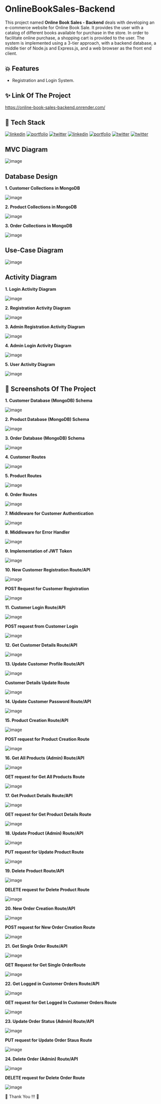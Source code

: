 # OnlineBookSales-Backend






This project named **Online Book Sales - Backend** deals with developing an e-commerce website for Online Book Sale. It provides the user with a catalog of different books available for purchase in the store. In order to facilitate online purchase, a shopping cart is provided to the user. The system is implemented using a 3-tier approach, with a backend database, a middle tier of Node.js and Express.js, and a web browser as the front end client.



## 💥 Features

- Registration and Login System.




## ✨ Link Of The Project


https://online-book-sales-backend.onrender.com/



## 📌 Tech Stack

[![linkedin](https://img.shields.io/badge/HTML5-E34F26?style=for-the-badge&logo=html5&logoColor=white)](https://www.linkedin.com/)
[![portfolio](https://img.shields.io/badge/CSS3-1572B6?style=for-the-badge&logo=css3&logoColor=white)](https://katherineoelsner.com/)
[![twitter](https://img.shields.io/badge/JavaScript-323330?style=for-the-badge&logo=javascript&logoColor=F7DF1E)](https://twitter.com/)
[![linkedin](https://img.shields.io/badge/React-20232A?style=for-the-badge&logo=react&logoColor=61DAFB)](https://www.linkedin.com/)
[![portfolio](https://img.shields.io/badge/Node.js-43853D?style=for-the-badge&logo=node.js&logoColor=white)](https://katherineoelsner.com/)
[![twitter](https://img.shields.io/badge/Express.js-404D59?style=for-the-badge)](https://twitter.com/)
[![twitter](https://img.shields.io/badge/MongoDB-4EA94B?style=for-the-badge&logo=mongodb&logoColor=white)](https://twitter.com/)


## MVC Diagram

![image](https://github.com/Trisha-tech/OnlineBookSales-Backend/assets/55338588/da372c9a-edd8-4816-ab09-436dd0b00195)



## Database Design


**1.	Customer Collections in MongoDB**

![image](https://github.com/Trisha-tech/OnlineBookSales-Backend/assets/55338588/27cde241-a5b7-4ece-a441-0f2040faa926)



**2.	Product Collections in MongoDB**

![image](https://github.com/Trisha-tech/OnlineBookSales-Backend/assets/55338588/ffb30092-5a78-400c-8671-9df6c74381d6)


**3.	Order Collections in MongoDB**

![image](https://github.com/Trisha-tech/OnlineBookSales-Backend/assets/55338588/368691d1-da9b-422e-b722-80da7a835c53)


## Use-Case Diagram

![image](https://github.com/Trisha-tech/OnlineBookSales-Backend/assets/55338588/1ec30aa8-08f7-44ee-9fdd-51f1dcf94ea9)


## Activity Diagram


**1.	Login Activity Diagram**

![image](https://github.com/Trisha-tech/OnlineBookSales-Backend/assets/55338588/190db9a2-6813-4021-82c4-e791ea8f7246)


**2.	Registration Activity Diagram**

![image](https://github.com/Trisha-tech/OnlineBookSales-Backend/assets/55338588/bdbe4903-f32e-42c9-8c3a-222f455705d3)


**3.	Admin Registration Activity Diagram**

![image](https://github.com/Trisha-tech/OnlineBookSales-Backend/assets/55338588/0f8c9339-362d-44f4-af7b-743e8041bb68)


**4.	Admin Login Activity Diagram**

![image](https://github.com/Trisha-tech/OnlineBookSales-Backend/assets/55338588/697ea02c-1cf2-4bc3-a324-808cc0a7e3fd)


**5.	User Activity Diagram**

![image](https://github.com/Trisha-tech/OnlineBookSales-Backend/assets/55338588/8e446cf0-ec52-4e5e-9517-68533c2c6b92)





## 📸 Screenshots Of The Project

**1.	Customer Database (MongoDB) Schema**

![image](https://github.com/Trisha-tech/OnlineBookSales-Backend/assets/55338588/1a649afc-4c4a-44d3-b606-98e5e23288d9)


**2.	Product Database (MongoDB) Schema**

![image](https://github.com/Trisha-tech/OnlineBookSales-Backend/assets/55338588/3b7fee5c-3bee-4c6b-b0b8-649bcd94ea44)


**3.	Order Database (MongoDB) Schema**

![image](https://github.com/Trisha-tech/OnlineBookSales-Backend/assets/55338588/59635387-41bf-4d34-a6d2-70026f4fb6b4)


**4.	Customer Routes**

![image](https://github.com/Trisha-tech/OnlineBookSales-Backend/assets/55338588/209aec36-3c63-42e7-b755-3919f08c9782)


**5.	Product Routes**

![image](https://github.com/Trisha-tech/OnlineBookSales-Backend/assets/55338588/be245f6b-a87e-4c30-863b-3bf7471ac4dc)


**6.	Order Routes**

![image](https://github.com/Trisha-tech/OnlineBookSales-Backend/assets/55338588/04955d4c-c5fa-4430-9e8e-d33069119bc6)


**7.	Middleware for Customer Authentication**

![image](https://github.com/Trisha-tech/OnlineBookSales-Backend/assets/55338588/867e73c6-c5de-4b60-8e0b-edcd7b5e090b)


**8.	Middleware for Error Handler**

![image](https://github.com/Trisha-tech/OnlineBookSales-Backend/assets/55338588/ba54d54b-f9b1-4c28-834c-4863527bce8e)


**9.	Implementation of JWT Token**

![image](https://github.com/Trisha-tech/OnlineBookSales-Backend/assets/55338588/31797131-8dcf-4f5e-ade5-9740bd4169c5)


**10.	New Customer Registration Route/API**

![image](https://github.com/Trisha-tech/OnlineBookSales-Backend/assets/55338588/6f778757-018c-4517-9da3-09b9b18c2781)

**POST Request for Customer Registration**

![image](https://github.com/Trisha-tech/OnlineBookSales-Backend/assets/55338588/bfcb8d0f-1e98-4b9c-a912-ff0c582f8acc)


**11.	Customer Login Route/API**

![image](https://github.com/Trisha-tech/OnlineBookSales-Backend/assets/55338588/5130f8cf-7808-4a4d-9795-c6ee0cd9637c)

**POST request from Customer Login**

![image](https://github.com/Trisha-tech/OnlineBookSales-Backend/assets/55338588/ff4f579b-9f3c-40ec-8def-4fea8ff37a3b)


**12.	Get Customer Details Route/API**

![image](https://github.com/Trisha-tech/OnlineBookSales-Backend/assets/55338588/64cf87be-e96f-46b4-9e00-d6d4b5bf4444)


**13.	Update Customer Profile Route/API**

![image](https://github.com/Trisha-tech/OnlineBookSales-Backend/assets/55338588/50d41af0-e126-4c33-b7eb-abc41a4dbf29)

**Customer Details Update Route**

![image](https://github.com/Trisha-tech/OnlineBookSales-Backend/assets/55338588/843b84a4-a58e-4f18-92c1-8119877bf022)


**14.	Update Customer Password Route/API**

![image](https://github.com/Trisha-tech/OnlineBookSales-Backend/assets/55338588/201e986d-4dca-4d54-bff1-8f7261765c1c)


**15.	Product Creation Route/API**

![image](https://github.com/Trisha-tech/OnlineBookSales-Backend/assets/55338588/396063c1-9460-4b4f-80b0-7f70f51d7191)

**POST request for Product Creation Route**

![image](https://github.com/Trisha-tech/OnlineBookSales-Backend/assets/55338588/10ad824f-4749-40d2-96fd-44d309f5e8f4)


**16.	Get All Products (Admin) Route/API**

![image](https://github.com/Trisha-tech/OnlineBookSales-Backend/assets/55338588/fe63562d-1fa9-433a-847e-6430c92fd429)

**GET request for Get All Products Route**

![image](https://github.com/Trisha-tech/OnlineBookSales-Backend/assets/55338588/5da96418-fb08-4638-9d3e-b706ad735562)


**17.	Get Product Details Route/API**

![image](https://github.com/Trisha-tech/OnlineBookSales-Backend/assets/55338588/1572497a-bffb-4505-b7b9-7bf00f7c5fdb)

**GET request for Get Product Details Route**

![image](https://github.com/Trisha-tech/OnlineBookSales-Backend/assets/55338588/6e4adb2a-b396-4b59-8847-8845257b40c9)


**18.	Update Product (Admin)  Route/API**

![image](https://github.com/Trisha-tech/OnlineBookSales-Backend/assets/55338588/5d2cc194-d637-458f-9b4f-4bbab39fee74)

**PUT request for Update Product Route**

![image](https://github.com/Trisha-tech/OnlineBookSales-Backend/assets/55338588/7cb11583-26bd-4ff4-bad5-797d3e0adba6)


**19.	Delete Product Route/API**

![image](https://github.com/Trisha-tech/OnlineBookSales-Backend/assets/55338588/f1198ec6-bc8d-4cf4-a2d0-578b56f3cda3)

**DELETE request for Delete Product Route**

![image](https://github.com/Trisha-tech/OnlineBookSales-Backend/assets/55338588/28e79a8e-1cc0-4c44-955c-432eb88e2aa3)


**20.	New Order Creation Route/API**

![image](https://github.com/Trisha-tech/OnlineBookSales-Backend/assets/55338588/60143c79-c44d-4ec8-8250-117f7d77a22f)

**POST request for New Order Creation Route**

![image](https://github.com/Trisha-tech/OnlineBookSales-Backend/assets/55338588/d48a7b22-1ed2-4c89-a67b-eb7b5cc8a557)


**21.	Get Single Order Route/API**

![image](https://github.com/Trisha-tech/OnlineBookSales-Backend/assets/55338588/1c4c7ab6-c599-4ccd-969f-cbc58e6272ba)

**GET Request for Get Single OrderRoute**

![image](https://github.com/Trisha-tech/OnlineBookSales-Backend/assets/55338588/c585e1dd-9cbc-4f4b-9520-608adcca5aa0)


**22.	Get Logged in Customer Orders Route/API**

![image](https://github.com/Trisha-tech/OnlineBookSales-Backend/assets/55338588/61124e33-cdaa-4e1c-a293-ee1d4e7becf6)

**GET request for Get Logged In Customer Orders Route**

![image](https://github.com/Trisha-tech/OnlineBookSales-Backend/assets/55338588/ff691f36-2730-4121-a707-73a961d4e33c)


**23.	Update Order Status (Admin) Route/API**

![image](https://github.com/Trisha-tech/OnlineBookSales-Backend/assets/55338588/4c896590-de51-42b1-bc4e-bfef98720320)

**PUT request for Update Order Staus Route**

![image](https://github.com/Trisha-tech/OnlineBookSales-Backend/assets/55338588/6811e967-8236-4a4e-bdeb-043d9918ba5f)


**24.	Delete Order (Admin) Route/API**

![image](https://github.com/Trisha-tech/OnlineBookSales-Backend/assets/55338588/034ae168-0a90-4225-b759-370b7667e4eb)

**DELETE request for Delete Order Route**

![image](https://github.com/Trisha-tech/OnlineBookSales-Backend/assets/55338588/c715d391-5a08-434e-bd81-63f44839c5de)







































💙 Thank You !!! 💙
